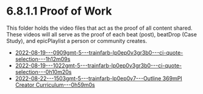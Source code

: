 # 6.8.1.1 Proof of Work
This folder holds the video files that act as the proof of all content shared. These videos will all serve as the proof of each beat (post), beatDrop (Case Study), and epicPlaylist a person or community creates.

- [2022-08-19---0909gmt-5---trainfarb-lp0ep0v3gr3b0---ci-quote-selection---1h12m09s](https://drive.google.com/file/d/13N8PVgn921zPlRxHMu8sbvehxZxEINci/view?usp=sharing)
- [2022-08-19---1022gmt-5---trainfarb-lp0ep0v3gr3b0---ci-quote-selection---0h10m20s](https://drive.google.com/file/d/1DVmTACHhuqPzEuEqdwdZkdgJhjSugJMd/view?usp=sharing)
- [2022-08-22---1503gmt-5---trainfarb-lp0ep0v7---Outline 369mPI Creator Curriculum---0h59m0s](https://drive.google.com/file/d/1lUHeLBKkF_CtgfoY5_zMdlKTKLY8IbYJ/view?usp=sharing)
